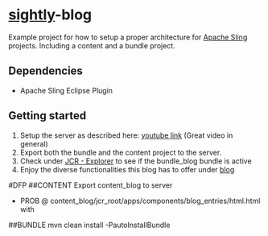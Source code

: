 # [sightly](https://github.com/Adobe-Marketing-Cloud/sightly-spec)-blog

Example project for how to setup a proper architecture for [Apache Sling](https://sling.apache.org/) projects. Including a content and a bundle project.

## Dependencies
- Apache Sling Eclipse Plugin

## Getting started
1. Setup the server as described here: [youtube link](https://www.youtube.com/watch?v=_E-AVifg8dc) (Great video in general)
2. Export both the bundle and the content project to the server.
3. Check under [JCR - Explorer](http://localhost:8080/.explorer.html) to see if the bundle_blog bundle is active
4. Enjoy the diverse functionalities this blog has to offer under [blog](http://localhost:8080/blog_entries.html)

#DFP
##CONTENT
Export content_blog to server

- PROB @ content_blog/jcr_root/apps/components/blog_entries/html.html
with <div class="list-group" data-sly-list.blog_entry="${resource.listChildren}">

##BUNDLE
mvn clean install -PautoInstallBundle
